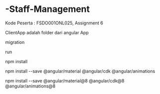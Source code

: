 # -Staff-Management

Kode Peserta : FSDO001ONL025, Assignment 6

ClientApp adalah folder dari angular App


migration

run 

npm install

npm install --save @angular/material @angular/cdk @angular/animations

npm install --save @angular/material@8 @angular/cdk@8 @angular/animations@8
